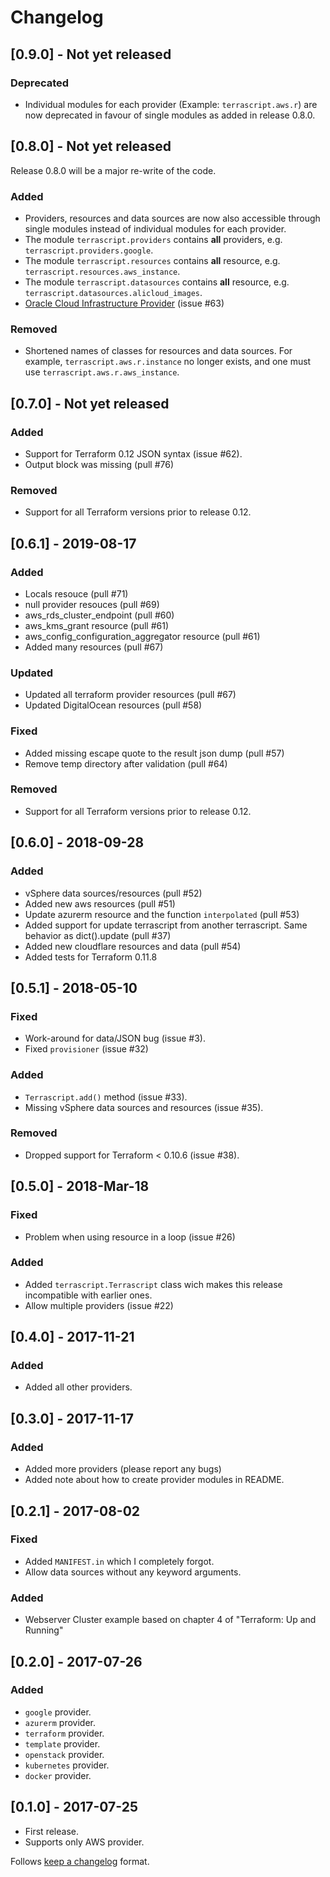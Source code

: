 # Changelog

## [0.9.0] - Not yet released
### Deprecated
* Individual modules for each provider (Example: ``terrascript.aws.r``) are now deprecated in favour of
  single modules as added in release 0.8.0. 
## [0.8.0] - Not yet released
Release 0.8.0 will be a major re-write of the code.
### Added
* Providers, resources and data sources are now also accessible through single modules instead of 
  individual modules for each provider.
* The module ``terrascript.providers`` contains **all** providers, e.g. ``terrascript.providers.google``.
* The module ``terrascript.resources`` contains **all** resource, e.g. ``terrascript.resources.aws_instance``.
* The module ``terrascript.datasources`` contains **all** resource, e.g. ``terrascript.datasources.alicloud_images``.
* [Oracle Cloud Infrastructure Provider](https://www.terraform.io/docs/providers/oci/index.html) (issue #63)
### Removed
* Shortened names of classes for resources and data sources. For example, ``terrascript.aws.r.instance`` no longer
  exists, and one must use ``terrascript.aws.r.aws_instance``.
## [0.7.0] - Not yet released
### Added
* Support for Terraform 0.12 JSON syntax (issue #62).
* Output block was missing (pull #76)
### Removed
* Support for all Terraform versions prior to release 0.12.
## [0.6.1] - 2019-08-17
### Added
* Locals resouce (pull #71)
* null provider resouces (pull #69)
* aws_rds_cluster_endpoint (pull #60)
* aws_kms_grant resource (pull #61)
* aws_config_configuration_aggregator resource (pull #61)
* Added many resources (pull #67)
### Updated
* Updated all terraform provider resources (pull #67)
* Updated DigitalOcean resources (pull #58)
### Fixed
* Added missing escape quote to the result json dump (pull #57)
* Remove temp directory after validation (pull #64)
### Removed
* Support for all Terraform versions prior to release 0.12.
## [0.6.0] - 2018-09-28
### Added
* vSphere data sources/resources (pull #52)
* Added new aws resources (pull #51)
* Update azurerm resource and the function `interpolated` (pull #53)
* Added support for update terrascript from another terrascript. Same behavior as dict().update (pull #37)
* Added new cloudflare resources and data (pull #54)
* Added tests for Terraform 0.11.8
## [0.5.1] - 2018-05-10
### Fixed
* Work-around for data/JSON bug  (issue #3).
* Fixed `provisioner` (issue #32)
### Added
* `Terrascript.add()` method (issue #33).
* Missing vSphere data sources and resources (issue #35).
### Removed
* Dropped support for Terraform < 0.10.6 (issue #38).

## [0.5.0] - 2018-Mar-18
### Fixed
* Problem when using resource in a loop (issue #26)
### Added
* Added `terrascript.Terrascript` class wich makes this release
  incompatible with earlier ones.
* Allow multiple providers (issue #22)

## [0.4.0] - 2017-11-21
### Added
* Added all other providers.

## [0.3.0] - 2017-11-17
### Added
* Added more providers (please report any bugs)
* Added note about how to create provider modules in README.

## [0.2.1] - 2017-08-02
### Fixed
* Added `MANIFEST.in` which I completely forgot.
* Allow data sources without any keyword arguments.
### Added
* Webserver Cluster example based on chapter 4 of "Terraform: Up and Running"

## [0.2.0] - 2017-07-26
### Added
* `google` provider.
* `azurerm` provider.
* `terraform` provider.
* `template` provider.
* `openstack` provider.
* `kubernetes` provider.
* `docker` provider.

## [0.1.0] - 2017-07-25
* First release.
* Supports only AWS provider.

Follows [keep a changelog](http://keepachangelog.com) format.
